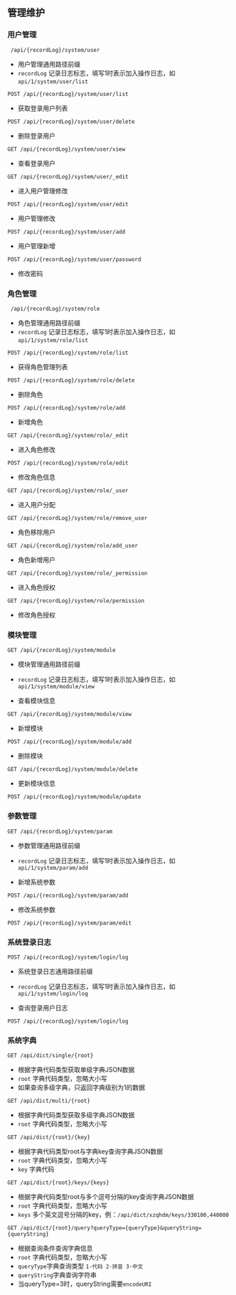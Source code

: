 ## 管理维护

### 用户管理

```http
 /api/{recordLog}/system/user
```

* 用户管理通用路径前缀
* `recordLog` 记录日志标志，填写1时表示加入操作日志，如`api/1/system/user/list`

```http
POST /api/{recordLog}/system/user/list
```

* 获取登录用户列表

```http
POST /api/{recordLog}/system/user/delete
```

* 删除登录用户

```http
GET /api/{recordLog}/system/user/view
```

* 查看登录用户

```http
GET /api/{recordLog}/system/user/_edit
```

* 进入用户管理修改

```http
POST /api/{recordLog}/system/user/edit
```

* 用户管理修改

```http
POST /api/{recordLog}/system/user/add
```

* 用户管理新增

```http
POST /api/{recordLog}/system/user/password
```

* 修改密码



### 角色管理

```http
 /api/{recordLog}/system/role
```

* 角色管理通用路径前缀
* `recordLog` 记录日志标志，填写1时表示加入操作日志，如`api/1/system/role/list`

```http
POST /api/{recordLog}/system/role/list
```

* 获得角色管理列表

```http
POST /api/{recordLog}/system/role/delete
```

* 删除角色

```http
POST /api/{recordLog}/system/role/add
```

* 新增角色

```http
GET /api/{recordLog}/system/role/_edit
```

* 进入角色修改

```http
POST /api/{recordLog}/system/role/edit
```

* 修改角色信息

```http
GET /api/{recordLog}/system/role/_user
```

* 进入用户分配

```http
GET /api/{recordLog}/system/role/remove_user
```

* 角色移除用户

```http
GET /api/{recordLog}/system/role/add_user
```

* 角色新增用户

```http
GET /api/{recordLog}/system/role/_permission
```

* 进入角色授权

```http
GET /api/{recordLog}/system/role/permission
```

* 修改角色授权


### 模块管理

```http
GET /api/{recordLog}/system/module
```

* 模块管理通用路径前缀
* `recordLog` 记录日志标志，填写1时表示加入操作日志，如`api/1/system/module/view`

* 查看模块信息
```http
GET /api/{recordLog}/system/module/view
```

* 新增模块
```http
POST /api/{recordLog}/system/module/add
```

* 删除模块
```http
GET /api/{recordLog}/system/module/delete
```

* 更新模块信息
```http
POST /api/{recordLog}/system/module/update
```


### 参数管理

```http
GET /api/{recordLog}/system/param
```

* 参数管理通用路径前缀
* `recordLog` 记录日志标志，填写1时表示加入操作日志，如`api/1/system/param/add`

* 新增系统参数

```http
POST /api/{recordLog}/system/param/add
```

* 修改系统参数
```http
POST /api/{recordLog}/system/param/edit
```


### 系统登录日志

```http
POST /api/{recordLog}/system/login/log
```

* 系统登录日志通用路径前缀
* `recordLog` 记录日志标志，填写1时表示加入操作日志，如`api/1/system/login/log`

* 查询登录用户日志
```http
POST /api/{recordLog}/system/login/log
```


### 系统字典

```HTTP
GET	/api/dict/single/{root}
```

* 根据字典代码类型获取单级字典JSON数据
* `root` 字典代码类型，忽略大小写
* 如果查询多级字典，只返回字典级别为1的数据

```HTTP
GET /api/dict/multi/{root}
```

* 根据字典代码类型获取多级字典JSON数据
* `root` 字典代码类型，忽略大小写

```http
GET /api/dict/{root}/{key}
```

* 根据字典代码类型root与字典key查询字典JSON数据
* `root` 字典代码类型，忽略大小写
* `key` 字典代码

```http
GET /api/dict/{root}/keys/{keys}
```

* 根据字典代码类型root与多个逗号分隔的key查询字典JSON数据
* `root` 字典代码类型，忽略大小写
* `keys` 多个英文逗号分隔的key，例：`/api/dict/xzqhdm/keys/330100,440000`

```http
GET /api/dict/{root}/query?queryType={queryType}&queryString={queryString}
```

* 根据查询条件查询字典信息
* `root` 字典代码类型，忽略大小写
* `queryType`字典查询类型  `1-代码 2-拼音 3-中文`
* `queryString`字典查询字符串
* 当queryType=3时，queryString需要`encodeURI`
